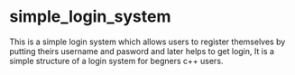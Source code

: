 # simple_login_system
This is a simple login system which allows users to register themselves by putting theirs username and pasword and later helps to get login, 
It is a simple structure of a login system for begners c++ users.
